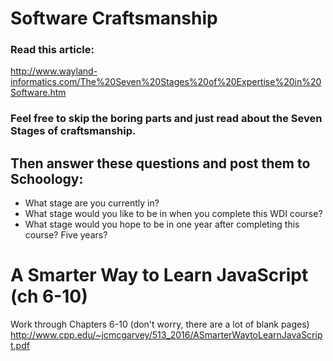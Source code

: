 # Software Craftsmanship
### Read this article:

http://www.wayland-informatics.com/The%20Seven%20Stages%20of%20Expertise%20in%20Software.htm

### Feel free to skip the boring parts and just read about the Seven Stages of craftsmanship.

## Then answer these questions and post them to Schoology:
- What stage are you currently in? 
- What stage would you like to be in when you complete this WDI course?
- What stage would you hope to be in one year after completing this course? Five years?

# A Smarter Way to Learn JavaScript (ch 6-10)
Work through Chapters 6-10 (don't worry, there are a lot of blank pages) http://www.cpp.edu/~jcmcgarvey/513_2016/ASmarterWaytoLearnJavaScript.pdf
